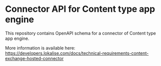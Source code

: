 # Connector API for Content type app engine
This repository contains OpenAPI schema for a connector of Content type app engine.

More information is available here: https://developers.lokalise.com/docs/technical-requirements-content-exchange-hosted-connector
